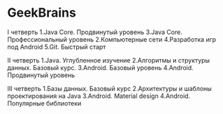 # GeekBrains

I четверть
1.Java Core. Продвинутый уровень
3.Java Core. Профессиональный уровень
2.Компьютерные сети
4.Разработка игр под Android
5.Git. Быстрый старт

II четверть
1.Java. Углубленное изучение
2.Алгоритмы и структуры данных. Базовый курс.
3.Android. Базовый уровень
4.Android. Продвинутый уровень

III четверть
1.Базы данных. Базовый курс
2.Архитектуры и шаблоны проектирования на Java
3.Android. Material design
4.Android. Популярные библиотеки
